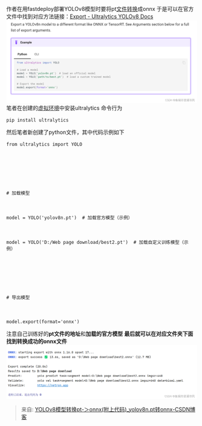 作者在用fastdeploy部署YOLOv8模型时要将pt[文件转换](https://so.csdn.net/so/search?q=%E6%96%87%E4%BB%B6%E8%BD%AC%E6%8D%A2&spm=1001.2101.3001.7020)成onnx
于是可以在官方文件中找到对应方法链接：[Export - Ultralytics YOLOv8 Docs](https://docs.ultralytics.com/modes/export/#usage-examples)
![image.jpg](../images/2e9859e9d07eb5e2376002351ae03fce.png)
笔者在创建的[虚拟环境](https://so.csdn.net/so/search?q=%E8%99%9A%E6%8B%9F%E7%8E%AF%E5%A2%83&spm=1001.2101.3001.7020)中安装ultralytics
命令行为
```
pip install ultralytics
```
然后笔者新创建了python文件，其中代码示例如下
```
from ultralytics import YOLO



 



# 加载模型



model = YOLO('yolov8n.pt')  # 加载官方模型（示例）



model = YOLO('D:/Web page download/best2.pt')  # 加载自定义训练模型（示例）



 



# 导出模型



model.export(format='onnx')
```
注意自己训练好的**pt文件的地址**和**加载的官方模型**
**最后就可以在对应文件夹下面找到转换成功的onnx文件**
![image.jpg](../images/1f56152f403547d61fd0bfbe9dbd5e6d.png)

> 来自: [YOLOv8模型转换pt-＞onnx(附上代码)_yolov8n.pt转onnx-CSDN博客](https://blog.csdn.net/2303_80018785/article/details/138194961)

